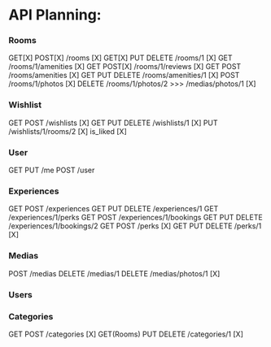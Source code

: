 # API Planning:

### Rooms

GET[X] POST[X] /rooms [X]
GET[X] PUT DELETE /rooms/1 [X]
GET /rooms/1/amenities [X]
GET POST[X] /rooms/1/reviews [X]
GET POST /rooms/amenities [X]
GET PUT DELETE /rooms/amenities/1 [X]
POST /rooms/1/photos [X]
DELETE /rooms/1/photos/2 >>> /medias/photos/1 [X]

### Wishlist

GET POST /wishlists [X]
GET PUT DELETE /wishlists/1 [X]
PUT /wishlists/1/rooms/2 [X]
is_liked [X]

### User

GET PUT /me
POST /user

### Experiences

GET POST /experiences
GET PUT DELETE /experiences/1
GET /experiences/1/perks
GET POST /experiences/1/bookings
GET PUT DELETE /experiences/1/bookings/2
GET POST /perks [X]
GET PUT DELETE /perks/1 [X]

### Medias

POST /medias
DELETE /medias/1
DELETE /medias/photos/1 [X]

### Users

### Categories

GET POST /categories [X]
GET(Rooms) PUT DELETE /categories/1 [X]
